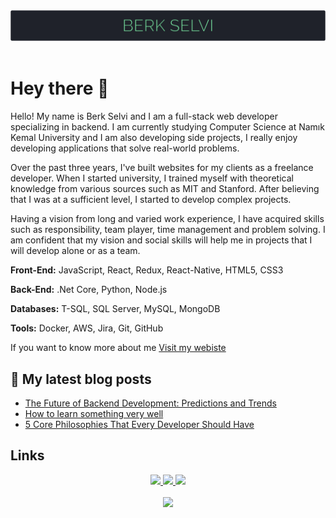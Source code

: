 <div align="center">
    <img  src="./img/header.svg" />
</div>
 
<br/>

# Hey there 👋

Hello! My name is Berk Selvi and I am a full-stack web developer specializing in backend. I am currently studying Computer Science at Namık Kemal University and I am also developing side projects, I really enjoy developing applications that solve real-world problems.

Over the past three years, I've built websites for my clients as a freelance developer. When I started university, I trained myself with theoretical knowledge from various sources such as MIT and Stanford. After believing that I was at a sufficient level, I started to develop complex projects.

Having a vision from long and varied work experience, I have acquired skills such as responsibility, team player, time management and problem solving. I am confident that my vision and social skills will help me in projects that I will develop alone or as a team.

**Front-End:** JavaScript, React, Redux, React-Native, HTML5, CSS3

**Back-End:** .Net Core, Python, Node.js

**Databases:** T-SQL, SQL Server, MySQL, MongoDB

**Tools:** Docker, AWS, Jira, Git, GitHub

If you want to know more about me [Visit my webiste](https://berkselvi.dev)

## 📘 My latest blog posts

- [The Future of Backend Development: Predictions and Trends](https://berkslv.medium.com/the-future-of-backend-development-predictions-and-trends-87d611b530d0?source=rss-570b367bddbc------2)
- [How to learn something very well](https://berkslv.medium.com/how-to-learn-something-very-well-56b03e434e9c?source=rss-570b367bddbc------2)
- [5 Core Philosophies That Every Developer Should Have](https://berkslv.medium.com/5-core-philosophies-that-every-developer-should-have-45d1c12a838b?source=rss-570b367bddbc------2)


## Links

<div align="center">
    <a href="https://twitter.com/berkslv">
        <img width="60"  src="https://raw.githubusercontent.com/berkslv/berkslv/main/img/twitter.svg" />
    </a>
    <a href="https://www.linkedin.com/in/berkslv/">
        <img width="60"  src="https://raw.githubusercontent.com/berkslv/berkslv/main/img/linkedin.svg" />
    </a>
    <a href="https://medium.com/@berkslv">
        <img width="60"  src="https://raw.githubusercontent.com/berkslv/berkslv/main/img/medium.svg" />
    </a>
</div>

<br />

<div align="center">
    <img  src="https://github-readme-stats.vercel.app/api?username=berkslv&show_icons=true&bg_color=1f222a&text_color=ffffff&title_color=78e2a0&icon_color=78e2a0" />
</div>